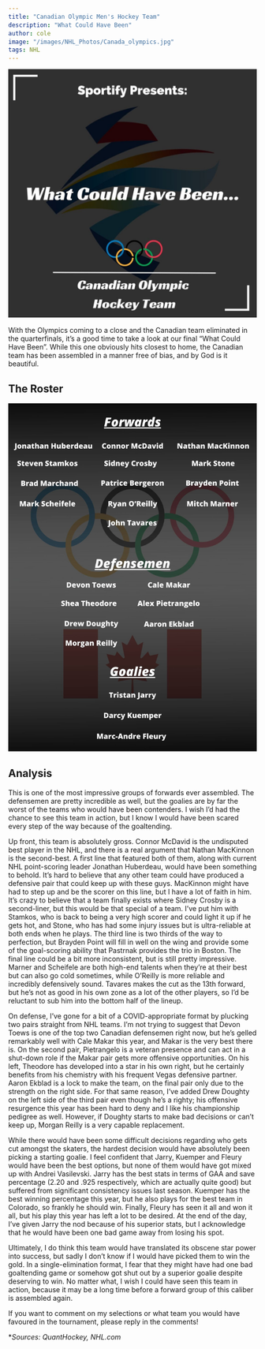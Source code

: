 ```yaml
---
title: "Canadian Olympic Men's Hockey Team"
description: "What Could Have Been"
author: cole
image: "/images/NHL_Photos/Canada_olympics.jpg"
tags: NHL
---
```


<img src="/images/NHL_Photos/Canada_olympics.jpg" alt="Canadian Hockey">

With the Olympics coming to a close and the Canadian team eliminated in the quarterfinals, it’s a good time to take a look at our final “What Could Have Been”. While this one obviously hits closest to home, the Canadian team has been assembled in a manner free of bias, and by God is it beautiful. 

## The Roster

<img src="/images/NHL_Photos/CanadaRoster.jpg" alt="Canadian Roster">

## Analysis

This is one of the most impressive groups of forwards ever assembled. The defensemen are pretty incredible as well, but the goalies are by far the worst of the teams who would have been contenders. I wish I’d had the chance to see this team in action, but I know I would have been scared every step of the way because of the goaltending. 

Up front, this team is absolutely gross. Connor McDavid is the undisputed best player in the NHL, and there is a real argument that Nathan MacKinnon is the second-best. A first line that featured both of them, along with current NHL point-scoring leader Jonathan Huberdeau, would have been something to behold. It’s hard to believe that any other team could have produced a defensive pair that could keep up with these guys. MacKinnon might have had to step up and be the scorer on this line, but I have a lot of faith in him. It’s crazy to believe that a team finally exists where Sidney Crosby is a second-liner, but this would be that special of a team. I’ve put him with Stamkos, who is back to being a very high scorer and could light it up if he gets hot, and Stone, who has had some injury issues but is ultra-reliable at both ends when he plays. The third line is two thirds of the way to perfection, but Brayden Point will fill in well on the wing and provide some of the goal-scoring ability that Pastrnak provides the trio in Boston. The final line could be a bit more inconsistent, but is still pretty impressive. Marner and Scheifele are both high-end talents when they’re at their best but can also go cold sometimes, while O’Reilly is more reliable and incredibly defensively sound. Tavares makes the cut as the 13th forward, but he’s not as good in his own zone as a lot of the other players, so I’d be reluctant to sub him into the bottom half of the lineup.

On defense, I’ve gone for a bit of a COVID-appropriate format by plucking two pairs straight from NHL teams. I’m not trying to suggest that Devon Toews is one of the top two Canadian defensemen right now, but he’s gelled remarkably well with Cale Makar this year, and Makar is the very best there is. On the second pair, Pietrangelo is a veteran presence and can act in a shut-down role if the Makar pair gets more offensive opportunities. On his left, Theodore has developed into a star in his own right, but he certainly benefits from his chemistry with his frequent Vegas defensive partner. Aaron Ekblad is a lock to make the team, on the final pair only due to the strength on the right side. For that same reason, I’ve added Drew Doughty on the left side of the third pair even though he’s a righty; his offensive resurgence this year has been hard to deny and I like his championship pedigree as well. However, if Doughty starts to make bad decisions or can’t keep up, Morgan Reilly is a very capable replacement.

While there would have been some difficult decisions regarding who gets cut amongst the skaters, the hardest decision would have absolutely been picking a starting goalie. I feel confident that Jarry, Kuemper and Fleury would have been the best options, but none of them would have got mixed up with Andrei Vasilevski. Jarry has the best stats in terms of GAA and save percentage (2.20 and .925 respectively, which are actually quite good) but suffered from significant consistency issues last season. Kuemper has the best winning percentage this year, but he also plays for the best team in Colorado, so frankly he should win. Finally, Fleury has seen it all and won it all, but his play this year has left a lot to be desired. At the end of the day, I’ve given Jarry the nod because of his superior stats, but I acknowledge that he would have been one bad game away from losing his spot. 

Ultimately, I do think this team would have translated its obscene star power into success, but sadly I don’t know if I would have picked them to win the gold. In a single-elimination format, I fear that they might have had one bad goaltending game or somehow got shut out by a superior goalie despite deserving to win. No matter what, I wish I could have seen this team in action, because it may be a long time before a forward group of this caliber is assembled again. 

If you want to comment on my selections or what team you would have favoured in the tournament, please reply in the comments!

**Sources: QuantHockey, NHL.com*